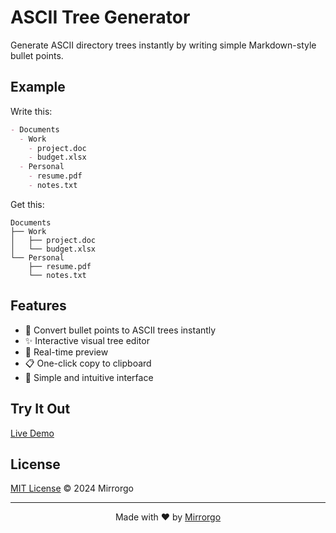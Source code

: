 # ASCII Tree Generator

Generate ASCII directory trees instantly by writing simple Markdown-style bullet points.

## Example

Write this:
```markdown
- Documents
  - Work
    - project.doc
    - budget.xlsx
  - Personal
    - resume.pdf
    - notes.txt
```

Get this:
```
Documents
├── Work
│   ├── project.doc
│   └── budget.xlsx
└── Personal
    ├── resume.pdf
    └── notes.txt
```

## Features
- 🚀 Convert bullet points to ASCII trees instantly
- ✨ Interactive visual tree editor
- 🔄 Real-time preview
- 📋 One-click copy to clipboard
- 🎯 Simple and intuitive interface

## Try It Out
[Live Demo](https://ascii-tree.unimelb.top)

## License
[MIT License](LICENSE) © 2024 Mirrorgo

---
<div align="center">
Made with ❤️ by <a href="https://github.com/Mirrorgo">Mirrorgo</a>
</div>